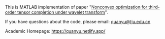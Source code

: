 This is MATLAB implementation of paper "[Nonconvex optimization for third-order tensor completion under wavelet transform](https://doi.org/10.1002/nla.2489)".

If you have questions about the code, please email: quanyu@tju.edu.cn

Academic Homepage: https://quanyu.netlify.app/

